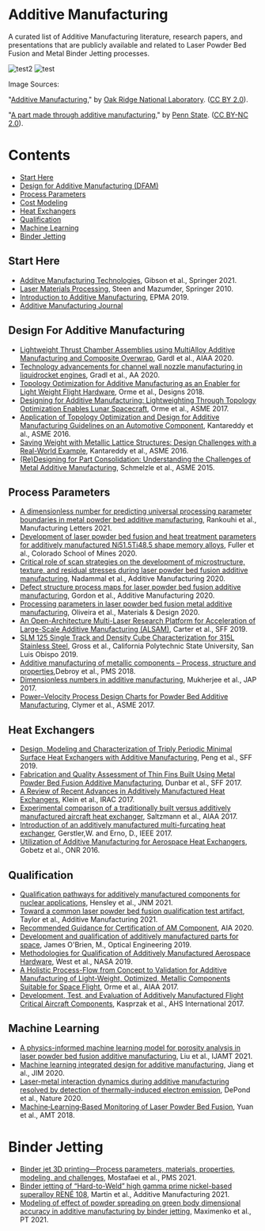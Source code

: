 # Additive Manufacturing
A curated list of Additive Manufacturing literature, research papers, and presentations that are publicly available and related to Laser Powder Bed Fusion and Metal Binder Jetting processes.

![test2](https://live.staticflickr.com/2857/9067742195_f63e0e2590_n_d.jpg) ![test](https://live.staticflickr.com/3954/15473347580_05222a2e23_n_d.jpg)

Image Sources:

"[Additive Manufacturing](https://www.flickr.com/photos/oakridgelab/9067742195/in/photolist-ePhxQF-2iQjkxE-2iQmr8j-24VgxbK-Trxh51-2exzRZK-2ej7Goc-bm3Dhk-2hgJx2r-J6XXcn-Hgpusv-2dSQmpy-YFn4CQ-Emd16S-oFzWNQ-2dtvt4U-2iQm2ta-qk7DKQ-2dbLSeK-S9hSoc-fCU96g-9NDvLH-pjuZbP-2dSS7S9-ePhvpH-ePhuYa-2iLvvHZ-ePtUFd-2cyE5hT-GDG5bD-2cyE3ar-phKbhP-QPdTc6-Qc9KcH-9NGabs-9NEwpU-dV2siq-dV2t4S-Qc9Q34-DqSe9w-dUVTct-dV2qkU-dV2rXo-dUVKzk-9NKJWL-9NGBho-dUVSbp-9NH11D-CuJM7U-MsWaAr),"
by [Oak Ridge National Laboratory](https://www.flickr.com/photos/oakridgelab/). ([CC BY 2.0](https://creativecommons.org/licenses/by/2.0/)).

"[A part made through additive manufacturing](https://www.flickr.com/photos/pennstatelive/15473347580/in/photolist-pzjX9Q-2h3CrHz-2dpeRuG-UYZc2g-hKGhmq-2iQjkxE-2iQmr8j-2ej7Goc-bm3Dhk-2hgJx2r-J6XXcn-2dSQmpy-YFn4CQ-2fkzWEM-Emd16S-2dtvt4U-2iQm2ta-9NDvLH-ePhvpH-ePhuYa-2dSS7S9-2iLvvHZ-ePtUFd-QPdTc6-9NGabs-9NEwpU-2jncZFS-9NKJWL-9NGBho-9NH11D-CuJM7U-2jne9dA-2hgLiwu-2hgJAyb-2hgLj9w-2jne9bm-Hgpusv-oFzWNQ-qk7DKQ-2dbLSeK-S9hSoc-fCU96g-pjuZbP-2cyE5hT-GDG5bD-2cyE3ar-phKbhP-Qc9KcH-dV2siq-dV2t4S/)," by [Penn State](https://www.flickr.com/photos/pennstatelive/). ([CC BY-NC 2.0](https://creativecommons.org/licenses/by-nc/2.0/)).

# Contents
- [Start Here](#Start-Here)
- [Design for Additive Manufacturing (DFAM)](#Design-For-Additive-Manufacturing)
- [Process Parameters](#Process-Parameters)
- [Cost Modeling](#Cost-Modeling)
- [Heat Exchangers](#Heat-Exchangers)
- [Qualification](#Qualification)
- [Machine Learning](#Machine-Learning)
- [Binder Jetting](#Binder-Jetting)

## Start Here
- [Additve Manufacturing Technologies](https://link.springer.com/book/10.1007/978-3-030-56127-7), Gibson et al., Springer 2021.
- [Laser Materials Processing](https://link.springer.com/book/10.1007/978-1-84996-062-5), Steen and Mazumder, Springer 2010.
- [Introduction to Additive Manufacturing](https://www.epma.com/epma-free-publications/product/introduction-to-additive-manufacturing-brochure), EPMA 2019.
- [Additive Manufacturing Journal](https://www.sciencedirect.com/journal/additive-manufacturing)

## Design For Additive Manufacturing
- [Lightweight Thrust Chamber Assemblies using MultiAlloy Additive Manufacturing and Composite Overwrap](https://www.nasa.gov/sites/default/files/atoms/files/2020_aiaa_rampt_multimetallic_compositechambers-final.pdf), Gardl et al., AIAA 2020.
- [Technology advancements for channel wall nozzle manufacturing in liquidrocket engines](https://www.sciencedirect.com/science/article/pii/S0094576520302824), Gradl et al., AA 2020.
- [Topology Optimization for Additive Manufacturing as an Enabler for Light Weight Flight Hardware](https://www.mdpi.com/2411-9660/2/4/51), Orme et al., Designs 2018.
- [Designing for Additive Manufacturing:
Lightweighting Through Topology
Optimization Enables Lunar Spacecraft](https://asmedigitalcollection.asme.org/mechanicaldesign/article/139/10/100905/367029/Designing-for-Additive-Manufacturing), Orme et al., ASME 2017.
- [Application of Topology Optimization and Design for Additive Manufacturing Guidelines on an Automotive Component](https://asmedigitalcollection.asme.org/IDETC-CIE/proceedings/IDETC-CIE2016/50107/V02AT03A030/258430), Kantareddy et al., ASME 2016.
- [Saving Weight with Metallic Lattice Structures: Design Challenges with a Real-World Example](https://utw10945.utweb.utexas.edu/sites/default/files/2016/171-Kantareddy.pdf), Kantareddy et al., ASME 2016.
- [(Re)Designing for Part Consolidation: Understanding the Challenges of Metal Additive Manufacturing](https://asmedigitalcollection.asme.org/mechanicaldesign/article/137/11/111404/474890/Re-Designing-for-Part-Consolidation-Understanding), Schmelzle et al., ASME 2015.

## Process Parameters
- [A dimensionless number for predicting universal processing parameter boundaries in metal powder bed additive manufacturing](https://www.sciencedirect.com/science/article/pii/S2213846320301735?dgcid=rss_sd_all), Rankouhi et al., Manufacturing Letters 2021.
- [Development of laser powder bed fusion and heat treatment parameters for additively manufactured Ni51.5Ti48.5 shape memory alloys](https://mountainscholar.org/bitstream/handle/11124/176316/Fuller_mines_0052N_12097.pdf?sequence=1&isAllowed=y), Fuller et al., Colorado School of Mines 2020.
- [Critical role of scan strategies on the development of microstructure, texture, and residual stresses during laser powder bed fusion additive manufacturing](https://www.sciencedirect.com/science/article/abs/pii/S2214860420311647), Nadammal et al., Additive Manufacturing 2020.
- [Defect structure process maps for laser powder bed fusion additive manufacturing](https://www.sciencedirect.com/science/article/pii/S2214860420309246), Gordon et al., Additive Manufacturing 2020.
- [Processing parameters in laser powder bed fusion metal additive manufacturing](https://www.sciencedirect.com/science/article/pii/S0264127520302963), Oliveira et al., Materials & Design 2020.
- [An Open-Architecture Multi-Laser Research Platform for Acceleration of Large-Scale Additive Manufacturing (ALSAM)](https://utw10945.utweb.utexas.edu/sites/default/files/2019/002%20An%20Open-Architecture%20Multi-Laser%20Research%20Platform.pdf), Carter et al., SFF 2019.
- [SLM 125 Single Track and Density Cube Characterization for 315L Stainless Steel](https://digitalcommons.calpoly.edu/cgi/viewcontent.cgi?article=3451&context=theses), Gross et al., California Polytechnic State University, San Luis Obispo 2019.
- [Additive manufacturing of metallic components – Process, structure and properties](https://www.sciencedirect.com/science/article/pii/S0079642517301172),Debroy et al., PMS 2018.
- [Dimensionless numbers in additive manufacturing](https://old.matse.psu.edu/modeling/research_files/papers/2017JAP_Mukherjee.pdf), Mukherjee et al., JAP 2017. 
- [Power–Velocity Process Design
Charts for Powder Bed Additive
Manufacturing](https://www.cmu.edu/me/idig/publications/Clymer%20et%20al.,%20Power%20Velocity%20Process%20Design%20Charts%20for%20Powder%20Bed%20Additive%20Manufacturing,%20JMD,%202017.pdf), Clymer et al., ASME 2017.

## Heat Exchangers
- [Design, Modeling and Characterization of Triply Periodic Minimal Surface Heat Exchangers with Additive Manufacturing](https://utw10945.utweb.utexas.edu/sites/default/files/2019/194%20Design,%20Modeling%20and%20Characterization%20of%20Triply%20Pe.pdf), Peng et al., SFF 2019.
- [Fabrication and Quality Assessment of Thin Fins Built Using Metal Powder Bed Fusion Additive
Manufacturing](https://utw10945.utweb.utexas.edu/sites/default/files/2017/Manuscripts/FabricationandQualityAssessmentofThinFinsBu.pdf), Dunbar et al., SFF 2017.
- [A Review of Recent Advances in Additively
Manufactured Heat Exchangers](https://docs.lib.purdue.edu/cgi/viewcontent.cgi?article=2982&context=iracc), Klein et al., IRAC 2017.
- [Experimental comparison of a traditionally built versus additively manufactured aircraft heat exchanger](https://www.researchgate.net/publication/312253958_Experimental_comparison_of_a_traditionally_built_versus_additively_manufactured_aircraft_heat_exchanger), Saltzmann et al., AIAA 2017.
- [Introduction of an additively manufactured multi-furcating heat exchanger](https://ieeexplore.ieee.org/abstract/document/7992545), Gerstler,W. and Erno, D., IEEE 2017.
- [Utilization of Additive Manufacturing for
Aerospace Heat Exchangers](https://apps.dtic.mil/dtic/tr/fulltext/u2/1010878.pdf), Gobetz et al., ONR 2016.

## Qualification
- [Qualification pathways for additively manufactured components for nuclear applications](https://reader.elsevier.com/reader/sd/pii/S0022311521000696?token=1110E904EBE284FB995164B7B9E677E2051E26296767D25C550890C3A676DC95D4F4302555B262ECBE4018057D5F848F&originRegion=us-east-1&originCreation=20210515220918), Hensley et al., JNM 2021.
- [Toward a common laser powder bed fusion qualification test artifact](https://www.sciencedirect.com/science/article/pii/S2214860420311751), Taylor et al., Additive Manufacturing 2021.
- [Recommended Guidance for Certification of AM Component](https://www.aia-aerospace.org/report/certification-of-am-component/), AIA 2020.
- [Development and qualification of additively manufactured parts for space](https://www.spiedigitallibrary.org/journals/optical-engineering/volume-58/issue-01/010801/Development-and-qualification-of-additively-manufactured-parts-for-space/10.1117/1.OE.58.1.010801.full?SSO=1), James O'Brien, M., Optical Engineering 2019.
- [Methodologies for Qualification of Additively
Manufactured Aerospace Hardware](https://assets.cdn.thewebconsole.com/S3WEB8123/images/NASA.pdf), West et al., NASA 2019.
- [A Holistic Process-Flow from Concept to Validation for Additive Manufacturing of Light-Weight, Optimized, Metallic Components Suitable for Space Flight](https://www.researchgate.net/publication/313450327_A_Holistic_Process-Flow_from_Concept_to_Validation_for_Additive_Manufacturing_of_Light-Weight_Optimized_Metallic_Components_Suitable_for_Space_Flight), Orme et al., AIAA 2017.
- [Development, Test, and Evaluation of Additively Manufactured Flight Critical Aircraft Components](https://vtol.org/store/product/development-test-and-evaluation-of-additively-manufactured-flight-critical-aircraft-components-12175.cfm), Kasprzak et al., AHS International 2017.

## Machine Learning
- [A physics-informed machine learning model for porosity analysis
in laser powder bed fusion additive manufacturing](https://link.springer.com/content/pdf/10.1007/s00170-021-06640-3.pdf), Liu et al., IJAMT 2021.
- [Machine learning integrated design for additive manufacturing](https://link.springer.com/content/pdf/10.1007/s10845-020-01715-6.pdf), Jiang et al., JIM 2020.
- [Laser-metal interaction dynamics during additive manufacturing resolved by detection of thermally-induced electron emission](https://www.nature.com/articles/s43246-020-00094-y), DePond et al., Nature 2020.
- [Machine‐Learning‐Based Monitoring of Laser Powder Bed Fusion](https://onlinelibrary.wiley.com/doi/abs/10.1002/admt.201800136), Yuan et al., AMT 2018.

# Binder Jetting
- [Binder jet 3D printing—Process parameters, materials, properties, modeling, and challenges](https://www.sciencedirect.com/science/article/pii/S0079642520300712), Mostafaei et al., PMS 2021.
- [Binder jetting of “Hard-to-Weld” high gamma prime nickel-based superalloy RENÉ 108](https://www.sciencedirect.com/science/article/pii/S2214860421000592), Martin et al., Additive Manufacturing 2021.
- [Modeling of effect of powder spreading on green body dimensional accuracy in additive manufacturing by binder jetting](https://www.sciencedirect.com/science/article/pii/S0032591021001807), Maximenko et al., PT 2021.
